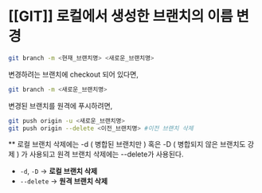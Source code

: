 # [[GIT]] 로컬에서 생성한 브랜치의 이름 변경

```bash
git branch -m <현재_브랜치명> <새로운_브랜치명>
```

변경하려는 브랜치에 checkout 되어 있다면,
```bash
git branch -m <새로운_브랜치명>
```

변경된 브랜치를 원격에 푸시하려면,
```bash
git push origin -u <새로운_브랜치명>
git push origin --delete <이전_브랜치명> #이전 브랜치 삭제
```

** 로컬 브랜치 삭제에는 -d ( 병합된 브랜치만 ) 혹은 -D ( 병합되지 않은 브랜치도 강제 )  가 사용되고 원격 브랜치 삭제에는 --delete가 사용된다.

- `-d`, `-D` → **로컬 브랜치 삭제**
- `--delete` → **원격 브랜치 삭제**
